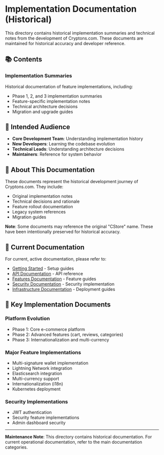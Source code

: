 # Implementation Documentation (Historical)

This directory contains historical implementation summaries and technical notes from the development of Cryptons.com. These documents are maintained for historical accuracy and developer reference.

## 📚 Contents

### Implementation Summaries
Historical documentation of feature implementations, including:
- Phase 1, 2, and 3 implementation summaries
- Feature-specific implementation notes
- Technical architecture decisions
- Migration and upgrade guides

## 🎯 Intended Audience

- **Core Development Team**: Understanding implementation history
- **New Developers**: Learning the codebase evolution
- **Technical Leads**: Understanding architecture decisions
- **Maintainers**: Reference for system behavior

## 📖 About This Documentation

These documents represent the historical development journey of Cryptons.com. They include:
- Original implementation notes
- Technical decisions and rationale
- Feature rollout documentation
- Legacy system references
- Migration guides

**Note**: Some documents may reference the original "CStore" name. These have been intentionally preserved for historical accuracy.

## 🔗 Current Documentation

For current, active documentation, please refer to:
- [Getting Started](../getting-started/README.md) - Setup guides
- [API Documentation](../api/README.md) - API reference
- [Features Documentation](../features/README.md) - Feature guides
- [Security Documentation](../security/README.md) - Security implementation
- [Infrastructure Documentation](../infrastructure/README.md) - Deployment guides

## 📌 Key Implementation Documents

### Platform Evolution
- Phase 1: Core e-commerce platform
- Phase 2: Advanced features (cart, reviews, categories)
- Phase 3: Internationalization and multi-currency

### Major Feature Implementations
- Multi-signature wallet implementation
- Lightning Network integration
- Elasticsearch integration
- Multi-currency support
- Internationalization (i18n)
- Kubernetes deployment

### Security Implementations
- JWT authentication
- Security feature implementations
- Admin dashboard security

---

**Maintenance Note**: This directory contains historical documentation. For current operational documentation, refer to the main documentation categories.
